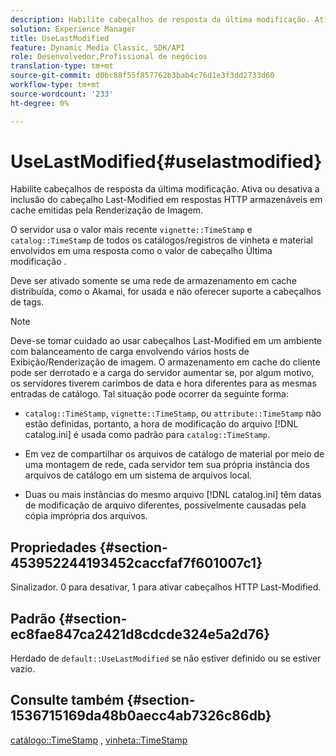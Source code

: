 ```yaml
---
description: Habilite cabeçalhos de resposta da última modificação. Ativa ou desativa a inclusão do cabeçalho Last-Modified em respostas HTTP armazenáveis em cache emitidas pela Renderização de Imagem.
solution: Experience Manager
title: UseLastModified
feature: Dynamic Media Classic, SDK/API
role: Desenvolvedor,Profissional de negócios
translation-type: tm+mt
source-git-commit: d0bc88f55f857762b3bab4c76d1e3f3dd2733d60
workflow-type: tm+mt
source-wordcount: '233'
ht-degree: 0%

---
```



# UseLastModified{#uselastmodified}

Habilite cabeçalhos de resposta da última modificação. Ativa ou desativa a inclusão do cabeçalho Last-Modified em respostas HTTP armazenáveis em cache emitidas pela Renderização de Imagem.

O servidor usa o valor mais recente `vignette::TimeStamp` e `catalog::TimeStamp` de todos os catálogos/registros de vinheta e material envolvidos em uma resposta como o valor de cabeçalho Última modificação .

Deve ser ativado somente se uma rede de armazenamento em cache distribuída, como o Akamai, for usada e não oferecer suporte a cabeçalhos de tags.

>[!NOTE]
>
>Deve-se tomar cuidado ao usar cabeçalhos Last-Modified em um ambiente com balanceamento de carga envolvendo vários hosts de Exibição/Renderização de imagem. O armazenamento em cache do cliente pode ser derrotado e a carga do servidor aumentar se, por algum motivo, os servidores tiverem carimbos de data e hora diferentes para as mesmas entradas de catálogo. Tal situação pode ocorrer da seguinte forma:

* `catalog::TimeStamp`, `vignette::TimeStamp`, ou `attribute::TimeStamp` não estão definidas, portanto, a hora de modificação do arquivo [!DNL catalog.ini] é usada como padrão para `catalog::TimeStamp`.

* Em vez de compartilhar os arquivos de catálogo de material por meio de uma montagem de rede, cada servidor tem sua própria instância dos arquivos de catálogo em um sistema de arquivos local.
* Duas ou mais instâncias do mesmo arquivo [!DNL catalog.ini] têm datas de modificação de arquivo diferentes, possivelmente causadas pela cópia imprópria dos arquivos.

## Propriedades {#section-453952244193452caccfaf7f601007c1}

Sinalizador. 0 para desativar, 1 para ativar cabeçalhos HTTP Last-Modified.

## Padrão {#section-ec8fae847ca2421d8cdcde324e5a2d76}

Herdado de `default::UseLastModified` se não estiver definido ou se estiver vazio.

## Consulte também {#section-1536715169da48b0aecc4ab7326c86db}

[catálogo::TimeStamp](../../../../../ir-api/material-cat/image-rendering-api-ref/c-ir-material-catalog/c-ir-material-data-reference/r-ir-timestamp-dataref.md#reference-6daf7973dc4f4b4e9e8165756db7c319) ,  [vinheta::TimeStamp](../../../../../ir-api/material-cat/image-rendering-api-ref/c-ir-material-catalog/c-ir-vignette-map-reference/r-ir-timestamp-vignette.md#reference-d57cdd40a6a645d199dbb1d56cc85bc1)
